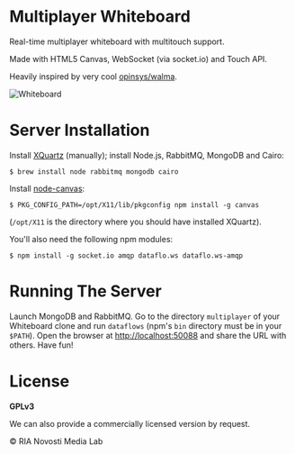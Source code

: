Multiplayer Whiteboard
========================

Real-time multiplayer whiteboard with multitouch support.

Made with HTML5 Canvas, WebSocket (via socket.io) and Touch API.

Heavily inspired by very cool [opinsys/walma](https://github.com/opinsys/walma).

![Whiteboard](http://i.imgur.com/y56zh.png)

Server Installation
===================

Install [XQuartz](http://xquartz.macosforge.org/landing/) (manually); install Node.js, RabbitMQ, MongoDB and Cairo:

    $ brew install node rabbitmq mongodb cairo

Install [node-canvas](https://github.com/LearnBoost/node-canvas):

    $ PKG_CONFIG_PATH=/opt/X11/lib/pkgconfig npm install -g canvas

(`/opt/X11` is the directory where you should have installed XQuartz).

You'll also need the following npm modules:

    $ npm install -g socket.io amqp dataflo.ws dataflo.ws-amqp

Running The Server
==================

Launch MongoDB and RabbitMQ. Go to the directory `multiplayer` of your Whiteboard clone and run `dataflows` (npm's `bin` directory must be in your `$PATH`). Open the browser at [http://localhost:50088](http://localhost:50088) and share the URL with others. Have fun!

License
=======

**GPLv3**

We can also provide a commercially licensed version by request.

© RIA Novosti Media Lab